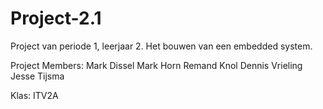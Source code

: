 # Project-2.1
Project van periode 1, leerjaar 2. Het bouwen van een embedded system.

Project Members:
Mark Dissel
Mark Horn
Remand Knol
Dennis Vrieling
Jesse Tijsma

Klas:
ITV2A